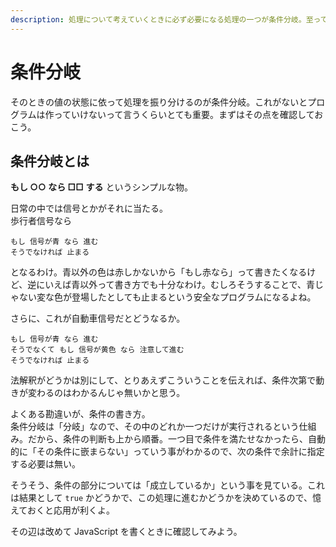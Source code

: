 ```yaml
---
description: 処理について考えていくときに必ず必要になる処理の一つが条件分岐。至ってシンプルなので整理して理解しよう。
---
```


# 条件分岐

そのときの値の状態に依って処理を振り分けるのが条件分岐。これがないとプログラムは作っていけないって言うくらいとても重要。まずはその点を確認しておこう。

## 条件分岐とは

**もし ○○ なら □□ する** というシンプルな物。

日常の中では信号とかがそれに当たる。  
歩行者信号なら

```
もし 信号が青 なら 進む
そうでなければ 止まる
```

となるわけ。青以外の色は赤しかないから「もし赤なら」って書きたくなるけど、逆にいえば青以外って書き方でも十分なわけ。むしろそうすることで、青じゃない変な色が登場したとしても止まるという安全なプログラムになるよね。

さらに、これが自動車信号だとどうなるか。

```
もし 信号が青 なら 進む
そうでなくて もし 信号が黄色 なら 注意して進む
そうでなければ 止まる
```

法解釈がどうかは別にして、とりあえずこういうことを伝えれば、条件次第で動きが変わるのはわかるんじゃ無いかと思う。

よくある勘違いが、条件の書き方。  
条件分岐は「分岐」なので、その中のどれか一つだけが実行されるという仕組み。だから、条件の判断も上から順番。一つ目で条件を満たせなかったら、自動的に「その条件に嵌まらない」っていう事がわかるので、次の条件で余計に指定する必要は無い。

そうそう、条件の部分については「成立しているか」という事を見ている。これは結果として `true` かどうかで、この処理に進むかどうかを決めているので、憶えておくと応用が利くよ。

その辺は改めて JavaScript を書くときに確認してみよう。
